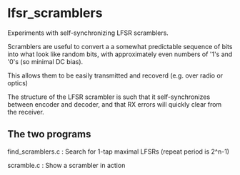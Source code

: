 # lfsr_scramblers
Experiments with self-synchronizing LFSR scramblers.

Scramblers are useful to convert a a somewhat predictable sequence
of bits into what look like random bits, with approximately even 
numbers of '1's and '0's (so minimal DC bias).

This allows them to be easily transmitted and recoverd (e.g. over radio or optics)

The structure of the LFSR scrambler is such that it self-synchronizes between
encoder and decoder, and that RX errors will quickly clear from the receiver.

## The two programs

find_scramblers.c : Search for 1-tap maximal LFSRs (repeat period is 2^n-1)

scramble.c : Show a scrambler in action
